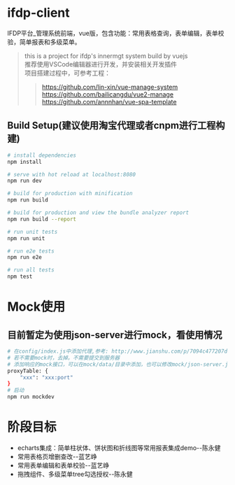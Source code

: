 # ifdp-client
IFDP平台_管理系统前端，vue版，包含功能：常用表格查询，表单编辑，表单校验，简单报表和多级菜单。

> this is a project for ifdp's innermgt system build by vuejs<br>
> 推荐使用VSCode编辑器进行开发，并安装相关开发插件<br>
> 项目搭建过程中，可参考工程：<br>
>> https://github.com/lin-xin/vue-manage-system<br>
>> https://github.com/bailicangdu/vue2-manage<br>
>> https://github.com/annnhan/vue-spa-template<br>

## Build Setup(建议使用淘宝代理或者cnpm进行工程构建)

``` bash
# install dependencies
npm install

# serve with hot reload at localhost:8080
npm run dev

# build for production with minification
npm run build

# build for production and view the bundle analyzer report
npm run build --report

# run unit tests
npm run unit

# run e2e tests
npm run e2e

# run all tests
npm test
```

# Mock使用
## 目前暂定为使用json-server进行mock，看使用情况
``` bash
# 在config/index.js中添加代理,参考: http://www.jianshu.com/p/7094c477207d
# 若不需要mock时，去掉。不需要提交到服务器
# 添加响应的mock接口，可以在mock/data/目录中添加，也可以修改mock/json-server.js进行添加
proxyTable: {
	"xxx": "xxx:port"	
}
# 启动
npm run mockdev
```

# 阶段目标
* echarts集成：简单柱状体、饼状图和折线图等常用报表集成demo--陈永健
* 常用表格页增删查改--蓝艺峥
* 常用表单编辑和表单校验--蓝艺峥
* 拖拽组件、多级菜单tree勾选授权--陈永健

